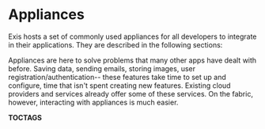 # Appliances

Exis hosts a set of commonly used appliances for all developers to integrate in their applications. They are described in the following sections:

Appliances are here to solve problems that many other apps have dealt with before. Saving data, sending emails, storing images, user registration/authentication-- these features take time to set up and configure, time that isn't spent creating new features. Existing cloud providers and services already offer some of these services. On the fabric, however, interacting with appliances is much easier. 

<!--
## Auth
* [**Core**][core]: core appliances are special appliances that change the way the fabric functions. These include management, authentication, and performance. 

## Storage

* [**Store**][store]: storage of data. Simple versions are just thin wrappers to popular databases, while more advanced versions provide high-level model and distributed abstractions

## Container
* [**Container**][container]: take some code you'd like to run all the time and push it to the cloud. 

### Osxcontainer
-->

__TOCTAGS__
